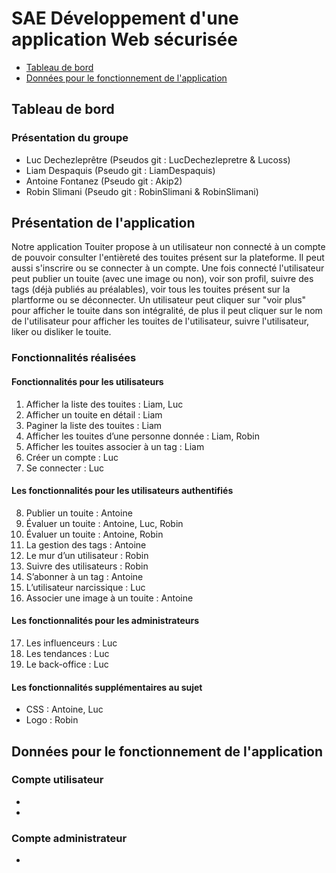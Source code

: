 # SAE Développement d'une application Web sécurisée

- [Tableau de bord](#tableauDeBord)
- [Données pour le fonctionnement de l'application](#donnees)

## Tableau de bord
### Présentation du groupe

- Luc Dechezleprêtre (Pseudos git : LucDechezlepretre & Lucoss)
- Liam Despaquis (Pseudo git : LiamDespaquis)
- Antoine Fontanez (Pseudo git : Akip2)
- Robin Slimani (Pseudo git : RobinSlimani & RobinSlimani)


## Présentation de l'application

Notre application Touiter propose à un utilisateur non connecté à un compte de pouvoir consulter l'entièreté des touites présent sur la plateforme. Il peut aussi s'inscrire ou se connecter à un compte. Une fois connecté l'utilisateur peut publier un touite (avec une image ou non), voir son profil, suivre des tags (déjà publiés au préalables), voir tous les touites présent sur la plartforme ou se déconnecter. Un utilisateur peut cliquer sur "voir plus" pour afficher le touite dans son intégralité, de plus il peut cliquer sur le nom de l'utilisateur pour afficher les touites de l'utilisateur, suivre l'utilisateur, liker ou disliker le touite. 


### Fonctionnalités réalisées 

#### Fonctionnalités pour les utilisateurs

1. Afficher la liste des touites : Liam, Luc
2. Afficher un touite en détail : Liam
3. Paginer la liste des touites : Liam
4. Afficher les touites d’une personne donnée : Liam, Robin
5. Afficher les touites associer à un tag : Liam
6. Créer un compte : Luc
7. Se connecter : Luc

#### Les fonctionnalités pour les utilisateurs authentifiés

8. Publier un touite : Antoine
9. Évaluer un touite : Antoine, Luc, Robin
10. Évaluer un touite : Antoine, Robin
11. La gestion des tags : Antoine
12. Le mur d’un utilisateur : Robin
13. Suivre des utilisateurs : Robin
14. S’abonner à un tag : Antoine
15. L’utilisateur narcissique : Luc
16. Associer une image à un touite : Antoine
 
#### Les fonctionnalités pour les administrateurs

17. Les influenceurs : Luc
18. Les tendances : Luc
19. Le back-office : Luc

#### Les fonctionnalités supplémentaires au sujet

- CSS : Antoine, Luc
- Logo : Robin

## Données pour le fonctionnement de l'application 
### Compte utilisateur
-
-
### Compte administrateur
-